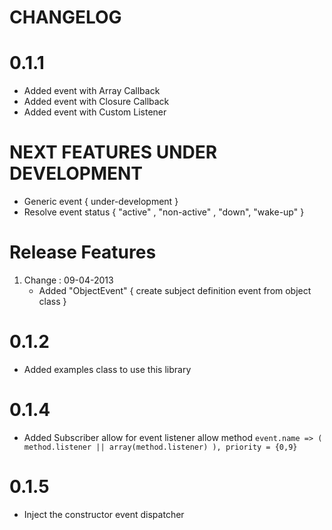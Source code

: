 CHANGELOG
=========

0.1.1
=====

 * Added event with Array Callback
 * Added event with Closure Callback
 * Added event with Custom Listener


NEXT FEATURES UNDER DEVELOPMENT
===============================

 * Generic event { under-development }
 * Resolve event status { "active" , "non-active" , "down", "wake-up" }


Release Features
================

 1. Change : 09-04-2013
    * Added "ObjectEvent" { create subject definition event from object class }


0.1.2
=====

 * Added examples class to use this library

0.1.4
=====

 * Added Subscriber allow for event listener allow method `event.name => ( method.listener || array(method.listener) ), priority = {0,9}`

0.1.5
=====

 * Inject the constructor event dispatcher